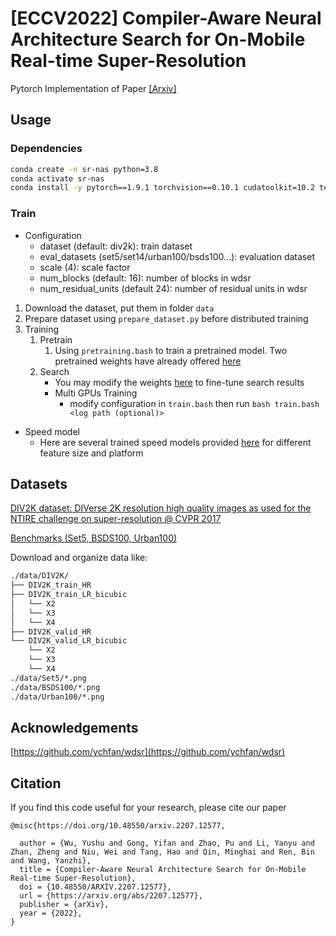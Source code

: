 # [ECCV2022] Compiler-Aware Neural Architecture Search for On-Mobile Real-time Super-Resolution

Pytorch Implementation of Paper [[Arxiv]](https://arxiv.org/abs/2207.12577)


## Usage

### Dependencies

```bash
conda create -n sr-nas python=3.8
conda activate sr-nas
conda install -y pytorch==1.9.1 torchvision==0.10.1 cudatoolkit=10.2 tensorboard h5py scikit-image -c pytorch
```

### Train

- Configuration
    - dataset (default: div2k): train dataset
    - eval_datasets (set5/set14/urban100/bsds100...): evaluation dataset
    - scale (4): scale factor
    - num_blocks (default: 16): number of blocks in wdsr
    - num_residual_units (default 24): number of residual units in wdsr
1. Download the dataset, put them in folder `data`
2. Prepare dataset using `prepare_dataset.py` before distributed training
3. Training
   1. Pretrain
      1. Using `pretraining.bash` to train a pretrained model. Two pretrained weights have already offered [here](models/pretrained_weights)
   2. Search
       - You may modify the weights [here](loss_config.py) to fine-tune search results
       - Multi GPUs Training
           - modify configuration in `train.bash` then run `bash train.bash <log path (optional)>`
- Speed model
  - Here are several trained speed models provided [here](speed_models/weights) for different feature size and platform


## Datasets

[DIV2K dataset: DIVerse 2K resolution high quality images as used for the NTIRE challenge on super-resolution @ CVPR 2017](https://data.vision.ee.ethz.ch/cvl/DIV2K/)

[Benchmarks (Set5, BSDS100, Urban100)](http://vllab.ucmerced.edu/wlai24/LapSRN/results/SR_testing_datasets.zip)

Download and organize data like:

```bash
./data/DIV2K/
├── DIV2K_train_HR
├── DIV2K_train_LR_bicubic
│   └── X2
│   └── X3
│   └── X4
├── DIV2K_valid_HR
└── DIV2K_valid_LR_bicubic
    └── X2
    └── X3
    └── X4
./data/Set5/*.png
./data/BSDS100/*.png
./data/Urban100/*.png
```

## Acknowledgements
[https://github.com/ychfan/wdsr](https://github.com/ychfan/wdsr)



## Citation

If you find this code useful for your research, please cite our paper

```
@misc{https://doi.org/10.48550/arxiv.2207.12577,

  author = {Wu, Yushu and Gong, Yifan and Zhao, Pu and Li, Yanyu and Zhan, Zheng and Niu, Wei and Tang, Hao and Qin, Minghai and Ren, Bin and Wang, Yanzhi},
  title = {Compiler-Aware Neural Architecture Search for On-Mobile Real-time Super-Resolution},
  doi = {10.48550/ARXIV.2207.12577},
  url = {https://arxiv.org/abs/2207.12577},
  publisher = {arXiv},
  year = {2022},
}
```